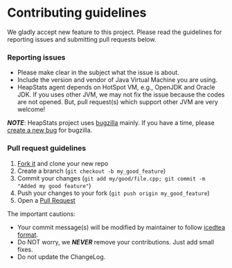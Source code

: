 # Contributing guidelines

We gladly accept new feature to this project. Please read the guidelines for reporting issues and submitting pull requests below.

### Reporting issues

- Please make clear in the subject what the issue is about.
- Include the version and vendor of Java Virtual Machine you are using.
 - HeapStats agent depends on HotSpot VM, e.g., OpenJDK and Oracle JDK. If you uses other JVM, we may not fix the issue because the codes are not opened. But, pull request(s) which support other JVM are very welcome!

***NOTE***: HeapStats project uses [bugzilla](http://icedtea.classpath.org/bugzilla/) mainly. If you have a time, please [create a new bug](http://icedtea.classpath.org/bugzilla/enter_bug.cgi?product=HeapStats) for bugzilla.

### Pull request guidelines

1. [Fork it](http://github.com/HeapStats/heapstats/fork) and clone your new repo
2. Create a branch (`git checkout -b my_good_feature`)
3. Commit your changes (`git add my/good/file.cpp; git commit -m "Added my good feature"`)
4. Push your changes to your fork (`git push origin my_good_feature`)
5. Open a [Pull Request](https://github.com/HeapStats/heapstats/pulls)

The important cautions:

- Your commit message(s) will be modified by maintainer to follow [icedtea format](http://icedtea.classpath.org/hg/heapstats/log).
 - Do NOT worry, we ***NEVER*** remove your contributions. Just add small fixes.
- Do not update the ChangeLog.

